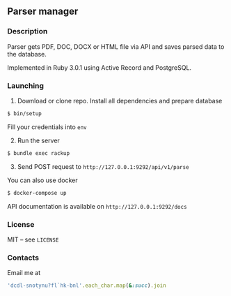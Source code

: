 ## Parser manager

### Description

Parser gets PDF, DOC, DOCX or HTML file via API and saves parsed data to the database.

Implemented in Ruby 3.0.1 using Active Record and PostgreSQL.

### Launching

1. Download or clone repo. Install all dependencies and prepare database

```bash
$ bin/setup
```

Fill your credentials into `env`

2. Run the server

```bash
$ bundle exec rackup
```

3. Send POST request to `http://127.0.0.1:9292/api/v1/parse`

You can also use docker

```bash
$ docker-compose up
```

API documentation is available on `http://127.0.0.1:9292/docs`

### License

MIT – see `LICENSE`

### Contacts

Email me at

```rb
'dcdl-snotynu?fl`hk-bnl'.each_char.map(&:succ).join
```
